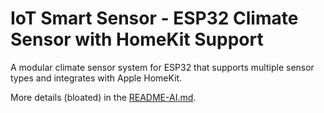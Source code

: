 # IoT Smart Sensor - ESP32 Climate Sensor with HomeKit Support

A modular climate sensor system for ESP32 that supports multiple sensor types and integrates with Apple HomeKit.

More details (bloated) in the [README-AI.md](README-AI.md).